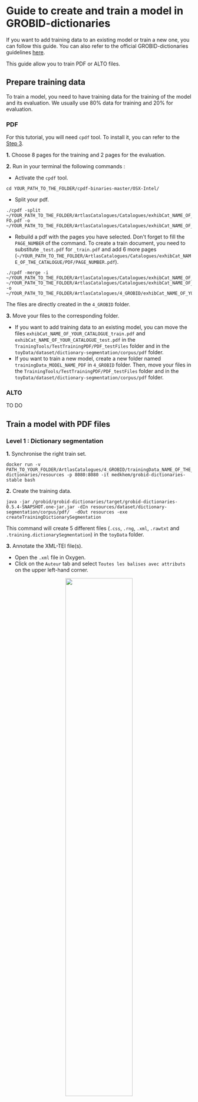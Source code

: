 # Guide to create and train a model in GROBID-dictionaries

If you want to add training data to an existing model or train a new one, you can follow this guide. You can also refer to the official GROBID-dictionaries guidelines [here](https://github.com/MedKhem/grobid-dictionaries/wiki).

This guide allow you to train PDF or ALTO files.

## Prepare training data

To train a model, you need to have training data for the training of the model and its evaluation. We usually use 80% data for training and 20% for evaluation. 
### PDF

For this tutorial, you will need `cpdf` tool. To install it, you can refer to the [Step 3](https://github.com/carolinecorbieres/ArtlasCatalogues/tree/master/3_ALTOtoPDF). 

**1.** Choose 8 pages for the training and 2 pages for the evaluation.

**2.** Run in your terminal the following commands : 

- Activate the `cpdf` tool.
```
cd YOUR_PATH_TO_THE_FOLDER/cpdf-binaries-master/OSX-Intel/
```

- Split your pdf. 
```
./cpdf -split ~/YOUR_PATH_TO_THE_FOLDER/ArtlasCatalogues/Catalogues/exhibCat_NAME_OF_THE_CATALOGUE/PDF/exhibCat_NAME_OF_THE_CATALOGUE-FO.pdf -o ~/YOUR_PATH_TO_THE_FOLDER/ArtlasCatalogues/Catalogues/exhibCat_NAME_OF_THE_CATALOGUE/PDF/%%%%.pdf
```

- Rebuild a pdf with the pages you have selected. Don't forget to fill the `PAGE_NUMBER` of the command. To create a train document, you need to substitute `_test.pdf` for `_train.pdf` and add 6 more pages (`~/YOUR_PATH_TO_THE_FOLDER/ArtlasCatalogues/Catalogues/exhibCat_NAME_OF_THE_CATALOGUE/PDF/PAGE_NUMBER.pdf`).
```
./cpdf -merge -i ~/YOUR_PATH_TO_THE_FOLDER/ArtlasCatalogues/Catalogues/exhibCat_NAME_OF_THE_CATALOGUE/PDF/PAGE_NUMBER.pdf ~/YOUR_PATH_TO_THE_FOLDER/ArtlasCatalogues/Catalogues/exhibCat_NAME_OF_THE_CATALOGUE/PDF/PAGE_NUMBER.pdf -o ~/YOUR_PATH_TO_THE_FOLDER/ArtlasCatalogues/4_GROBID/exhibCat_NAME_OF_YOUR_CATALOGUE_test.pdf
```
The files are directly created in the `4_GROBID` folder. 

**3.** Move your files to the corresponding folder.

- If you want to add training data to an existing model, you can move the files `exhibCat_NAME_OF_YOUR_CATALOGUE_train.pdf` and `exhibCat_NAME_OF_YOUR_CATALOGUE_test.pdf` in the `TrainingTools/TestTrainingPDF/PDF_testFiles` folder and in the `toyData/dataset/dictionary-segmentation/corpus/pdf` folder.
- If you want to train a new model, create a new folder named `trainingData_MODEL_NAME_PDF` in `4_GROBID` folder. Then, move your files in the `TrainingTools/TestTrainingPDF/PDF_testFiles` folder and in the `toyData/dataset/dictionary-segmentation/corpus/pdf` folder.

### ALTO

TO DO 

## Train a model with PDF files

### Level 1 : Dictionary segmentation

**1.** Synchronise the right train set.
``` 
docker run -v PATH_TO_YOUR_FOLDER/ArtlasCatalogues/4_GROBID/trainingData_NAME_OF_THE_DATASET/toyData:/grobid/grobid-dictionaries/resources -p 8080:8080 -it medkhem/grobid-dictionaries-stable bash
```

**2.** Create the training data.
```
java -jar /grobid/grobid-dictionaries/target/grobid-dictionaries-0.5.4-SNAPSHOT.one-jar.jar -dIn resources/dataset/dictionary-segmentation/corpus/pdf/  -dOut resources -exe createTrainingDictionarySegmentation
```

This command will create 5 different files (`.css`, `.rng`, `.xml`, `.rawtxt` and `.training.dictionarySegmentation`) in the `toyData` folder.

**3.** Annotate the XML-TEI file(s).

- Open the `.xml` file in Oxygen. 
- Click on the `Auteur` tab and select `Toutes les balises avec attributs` on the upper left-hand corner.

<p align="center"><img src="https://github.com/carolinecorbieres/ArtlasCatalogues/blob/master/images/GROBID-4.png" width="60%"></p>

- Then annotate the file with the `<headnote>`, `<body>` and `<footnote>` tags. Select the text you want to annotate, type `cmd + E` and choose the corresponding tag.

<p align="center"><img src="https://github.com/carolinecorbieres/ArtlasCatalogues/blob/master/images/GROBID-5.png" width="60%"></p>

**4.** Move the training files in the corresponding folder of the `dataset/dictionary-segmentation/corpus` folder.
- Move the `.xml` file in the `tei` folder.
- Move the `.css` and `.rng` files in the `css/rng` folder.
- Move the `.rawtxt` and `.training.dictionarySegmentation` files in the `raw` folder.

**5.** Move the evaluation files in the corresponding folder of the `dataset/dictionary-segmentation/evaluation` folder.
- Move the `.xml` file in the `tei` folder.
- Move the `.css` and `.rng` files in the `css/rng` folder.

**6.** Run the learning process
```
mvn generate-resources -P train_dictionary_segmentation -e
```

### Level 2 : Dictionary body segmentation

**1.** Create the training data.
```
java -jar /grobid/grobid-dictionaries/target/grobid-dictionaries-0.5.4-SNAPSHOT.one-jar.jar -dIn resources/dataset/dictionary-segmentation/corpus/pdf/  -dOut resources -exe createTrainingDictionaryBodySegmentation
```

This command will create 5 different files (`.css`, `.rng`, `.xml`, `.rawtxt` and `.dictionaryBodySegmentation`) in the `toyData` folder.

**2.** Annotate the XML-TEI file(s).

- Open the `.xml` file in Oxygen. 
- Click on the `Auteur` tab and select `Toutes les balises avec attributs` on the upper left-hand corner.
- Then annotate the file with the `<entry>` tag. Select the text you want to annotate, type `cmd + E` and choose the corresponding tag.

<p align="center"><img src="https://github.com/carolinecorbieres/ArtlasCatalogues/blob/master/images/GROBID-6.png" width="60%"></p>

**3.** Move the training files in the corresponding folder of the `dataset/dictionary-body-segmentation/corpus` folder.
- Move the `.xml` file in the `tei` folder.
- Move the `.css` and `.rng` files in the `css/rng` folder.
- Move the `.rawtxt` and `.dictionaryBodySegmentation` files in the `raw` folder.

**4.** Move the evaluation files in the corresponding folder of the `dataset/dictionary-body-segmentation/evaluation` folder.
- Move the `.xml` file in the `tei` folder.
- Move the `.css` and `.rng` files in the `css/rng` folder.

**5.** Run the learning process
```
mvn generate-resources -P train_dictionary_body_segmentation -e
```

### Level 3 : Lexical entry

**1.** Create the training data.
```
java -jar /grobid/grobid-dictionaries/target/grobid-dictionaries-0.5.4-SNAPSHOT.one-jar.jar -dIn resources/dataset/dictionary-segmentation/corpus/pdf/  -dOut resources -exe createTrainingLexicalEntry
```

This command will create 5 different files (`.css`, `.rng`, `.xml`, `.rawtxt` and `.lexicalEntry`) in the `toyData` folder.

**2.** Annotate the XML-TEI file(s).

- Open the `.xml` file in Oxygen. 
- Click on the `Auteur` tab and select `Toutes les balises avec attributs` on the upper left-hand corner.
- Then annotate the file with the `<lemma>` and `<sense>` tags. Select the text you want to annotate, type `cmd + E` and choose the corresponding tag.

<p align="center"><img src="https://github.com/carolinecorbieres/ArtlasCatalogues/blob/master/images/GROBID-7.png" width="60%"></p>

**3.** Move the training files in the corresponding folder of the `dataset/lexical-entry/corpus` folder.
- Move the `.xml` file in the `tei` folder.
- Move the `.css` and `.rng` files in the `css/rng` folder.
- Move the `.rawtxt` and `.lexicalEntry` files in the `raw` folder.

**4.** Move the evaluation files in the corresponding folder of the `dataset/lexical-entry/evaluation` folder.
- Move the `.xml` file in the `tei` folder.
- Move the `.css` and `.rng` files in the `css/rng` folder.

**5.** Run the learning process
```
mvn generate-resources -P train_lexicalEntries -e
```

### Level 4 : Form

**1.** Create the training data.
```
java -jar /grobid/grobid-dictionaries/target/grobid-dictionaries-0.5.4-SNAPSHOT.one-jar.jar -dIn resources/dataset/dictionary-segmentation/corpus/pdf/  -dOut resources -exe createTrainingForm
```

This command will create 5 different files (`.css`, `.rng`, `.xml`, `.rawtxt` and `.training.form`) in the `toyData` folder.

**2.** Annotate the XML-TEI file(s).

- Open the `.xml` file in Oxygen. 
- Click on the `Auteur` tab and select `Toutes les balises avec attributs` on the upper left-hand corner.
- Then annotate the file with the `<name>` and `<desc>` tags. Select the text you want to annotate, type `cmd + E` and choose the corresponding tag.

<p align="center"><img src="https://github.com/carolinecorbieres/ArtlasCatalogues/blob/master/images/GROBID-8.png" width="60%"></p>

**3.** Move the training files in the corresponding folder of the `dataset/form/corpus` folder.
- Move the `.xml` file in the `tei` folder.
- Move the `.css` and `.rng` files in the `css/rng` folder.
- Move the `.rawtxt` and `.training.form` files in the `raw` folder.

**4.** Move the evaluation files in the corresponding folder of the `dataset/form/evaluation` folder.
- Move the `.xml` file in the `tei` folder.
- Move the `.css` and `.rng` files in the `css/rng` folder.

**5.** Run the learning process
```
mvn generate-resources -P train_form -e
```

### Level 5 : Sense

**1.** Create the training data.
```
java -jar /grobid/grobid-dictionaries/target/grobid-dictionaries-0.5.4-SNAPSHOT.one-jar.jar -dIn resources/dataset/dictionary-segmentation/corpus/pdf/  -dOut resources -exe createTrainingSense
```

This command will create 5 different files (`.css`, `.rng`, `.xml`, `.rawtxt` and `.training.sense`) in the `toyData` folder.

**2.** Annotate the XML-TEI file(s).

- Open the `.xml` file in Oxygen. 
- Click on the `Auteur` tab and select `Toutes les balises avec attributs` on the upper left-hand corner.
- Then annotate the file with the `<num>`, `<subSense>` and `<note>` tags. Select the text you want to annotate, type `cmd + E` and choose the corresponding tag.

<p align="center"><img src="https://github.com/carolinecorbieres/ArtlasCatalogues/blob/master/images/GROBID-9.png" width="60%"></p>

**3.** Move the training files in the corresponding folder of the `dataset/sense/corpus` folder.
- Move the `.xml` file in the `tei` folder.
- Move the `.css` and `.rng` files in the `css/rng` folder.
- Move the `.rawtxt` and `.training.sense` files in the `raw` folder.

**4.** Move the evaluation files in the corresponding folder of the `dataset/sense/evaluation` folder.
- Move the `.xml` file in the `tei` folder.
- Move the `.css` and `.rng` files in the `css/rng` folder.

**5.** Run the learning process
```
mvn generate-resources -P train_sense -e
```

## Train a model with ALTO files

### Level 1 : Dictionary segmentation

**1.** Synchronise the right train set.
``` 
docker run -v PATH_TO_YOUR_FOLDER/ArtlasCatalogues/4_GROBID/trainingData_NAME_OF_THE_DATASET/toyData:/grobid/grobid-dictionaries/resources -p 8080:8080 -it medkhem/grobid-dictionaries-stable bash
```

**2.** Work with the ALTO version of GROBID-dictionaries.
```
mvn clean install -DskipTests
```

**3.** Create the training data.
```
java -jar /grobid/grobid-dictionaries/target/grobid-dictionaries-0.5.4-SNAPSHOT.one-jar.jar -dIn resources/dataset/dictionary-segmentation/corpus/alto/exhibCat_1913_Paris_SocieteArtistesIndependants_train/ -isALTO  -dOut resources -exe createTrainingDictionarySegmentation
```

This command will create 5 different files (`.css`, `.rng`, `.xml`, `.rawtxt` and `.training.dictionarySegmentation`) in the `toyData` folder.

**4.** Annotate the XML-TEI file(s).

- Open the `.xml` file in Oxygen. 
- Click on the `Auteur` tab and select `Toutes les balises avec attributs` on the upper left-hand corner.

<p align="center"><img src="https://github.com/carolinecorbieres/ArtlasCatalogues/blob/master/images/GROBID-4.png" width="60%"></p>

- Then annotate the file with the `<headnote>`, `<body>` and `<footnote>` tags. Select the text you want to annotate, type `cmd + E` and choose the corresponding tag.

<p align="center"><img src="https://github.com/carolinecorbieres/ArtlasCatalogues/blob/master/images/GROBID-5.png" width="60%"></p>

**5.** Move the training files in the corresponding folder of the `dataset/dictionary-segmentation/corpus` folder.
- Move the `.xml` file in the `tei` folder.
- Move the `.css` and `.rng` files in the `css/rng` folder.
- Move the `.rawtxt` and `.training.dictionarySegmentation` files in the `raw` folder.

**6.** Move the evaluation files in the corresponding folder of the `dataset/dictionary-segmentation/evaluation` folder.
- Move the `.xml` file in the `tei` folder.
- Move the `.css` and `.rng` files in the `css/rng` folder.

**7.** Run the learning process
```
mvn generate-resources -P train_dictionary_segmentation -e
```

### Level 2 : Dictionary body segmentation

**1.** Create the training data.
```
java -jar /grobid/grobid-dictionaries/target/grobid-dictionaries-0.5.4-SNAPSHOT.one-jar.jar -dIn resources/dataset/dictionary-segmentation/corpus/alto/exhibCat_1913_Paris_SocieteArtistesIndependants_test/ -isALTO  -dOut resources -exe createTrainingDictionaryBodySegmentation
```

This command will create 5 different files (`.css`, `.rng`, `.xml`, `.rawtxt` and `.dictionaryBodySegmentation`) in the `toyData` folder.

**2.** Annotate the XML-TEI file(s).

- Open the `.xml` file in Oxygen. 
- Click on the `Auteur` tab and select `Toutes les balises avec attributs` on the upper left-hand corner.
- Then annotate the file with the `<entry>` tag. Select the text you want to annotate, type `cmd + E` and choose the corresponding tag.

<p align="center"><img src="https://github.com/carolinecorbieres/ArtlasCatalogues/blob/master/images/GROBID-6.png" width="60%"></p>

**3.** Move the training files in the corresponding folder of the `dataset/dictionary-body-segmentation/corpus` folder.
- Move the `.xml` file in the `tei` folder.
- Move the `.css` and `.rng` files in the `css/rng` folder.
- Move the `.rawtxt` and `.dictionaryBodySegmentation` files in the `raw` folder.

**4.** Move the evaluation files in the corresponding folder of the `dataset/dictionary-body-segmentation/evaluation` folder.
- Move the `.xml` file in the `tei` folder.
- Move the `.css` and `.rng` files in the `css/rng` folder.

**5.** Run the learning process
```
mvn generate-resources -P train_dictionary_body_segmentation -e
```

### Level 3 : Lexical entry

**1.** Create the training data.
```
java -jar /grobid/grobid-dictionaries/target/grobid-dictionaries-0.5.4-SNAPSHOT.one-jar.jar -dIn resources/dataset/dictionary-segmentation/corpus/alto/exhibCat_1913_Paris_SocieteArtistesIndependants_train/ -isALTO  -dOut resources -exe createTrainingLexicalEntry
```

This command will create 5 different files (`.css`, `.rng`, `.xml`, `.rawtxt` and `.lexicalEntry`) in the `toyData` folder.

**2.** Annotate the XML-TEI file(s).

- Open the `.xml` file in Oxygen. 
- Click on the `Auteur` tab and select `Toutes les balises avec attributs` on the upper left-hand corner.
- Then annotate the file with the `<lemma>` and `<sense>` tags. Select the text you want to annotate, type `cmd + E` and choose the corresponding tag.

<p align="center"><img src="https://github.com/carolinecorbieres/ArtlasCatalogues/blob/master/images/GROBID-7.png" width="60%"></p>

**3.** Move the training files in the corresponding folder of the `dataset/lexical-entry/corpus` folder.
- Move the `.xml` file in the `tei` folder.
- Move the `.css` and `.rng` files in the `css/rng` folder.
- Move the `.rawtxt` and `.lexicalEntry` files in the `raw` folder.

**4.** Move the evaluation files in the corresponding folder of the `dataset/lexical-entry/evaluation` folder.
- Move the `.xml` file in the `tei` folder.
- Move the `.css` and `.rng` files in the `css/rng` folder.

**5.** Run the learning process
```
mvn generate-resources -P train_lexicalEntries -e
```

### Level 4 : Form

**1.** Create the training data.
```
java -jar /grobid/grobid-dictionaries/target/grobid-dictionaries-0.5.4-SNAPSHOT.one-jar.jar -dIn resources/dataset/dictionary-segmentation/corpus/alto/exhibCat_1913_Paris_SocieteArtistesIndependants_train/ -isALTO  -dOut resources -exe createTrainingForm
```

This command will create 5 different files (`.css`, `.rng`, `.xml`, `.rawtxt` and `.training.form`) in the `toyData` folder.

**2.** Annotate the XML-TEI file(s).

- Open the `.xml` file in Oxygen. 
- Click on the `Auteur` tab and select `Toutes les balises avec attributs` on the upper left-hand corner.
- Then annotate the file with the `<name>` and `<desc>` tags. Select the text you want to annotate, type `cmd + E` and choose the corresponding tag.

<p align="center"><img src="https://github.com/carolinecorbieres/ArtlasCatalogues/blob/master/images/GROBID-8.png" width="60%"></p>

**3.** Move the training files in the corresponding folder of the `dataset/form/corpus` folder.
- Move the `.xml` file in the `tei` folder.
- Move the `.css` and `.rng` files in the `css/rng` folder.
- Move the `.rawtxt` and `.training.form` files in the `raw` folder.

**4.** Move the evaluation files in the corresponding folder of the `dataset/form/evaluation` folder.
- Move the `.xml` file in the `tei` folder.
- Move the `.css` and `.rng` files in the `css/rng` folder.

**5.** Run the learning process
```
mvn generate-resources -P train_form -e
```

### Level 5 : Sense

**1.** Create the training data.
```
java -jar /grobid/grobid-dictionaries/target/grobid-dictionaries-0.5.4-SNAPSHOT.one-jar.jar -dIn resources/dataset/dictionary-segmentation/corpus/alto/exhibCat_1913_Paris_SocieteArtistesIndependants_train/ -isALTO  -dOut resources -exe createTrainingSense
```

This command will create 5 different files (`.css`, `.rng`, `.xml`, `.rawtxt` and `.training.sense`) in the `toyData` folder.

**2.** Annotate the XML-TEI file(s).

- Open the `.xml` file in Oxygen. 
- Click on the `Auteur` tab and select `Toutes les balises avec attributs` on the upper left-hand corner.
- Then annotate the file with the `<num>`, `<subSense>` and `<note>` tags. Select the text you want to annotate, type `cmd + E` and choose the corresponding tag.

<p align="center"><img src="https://github.com/carolinecorbieres/ArtlasCatalogues/blob/master/images/GROBID-9.png" width="60%"></p>

**3.** Move the training files in the corresponding folder of the `dataset/sense/corpus` folder.
- Move the `.xml` file in the `tei` folder.
- Move the `.css` and `.rng` files in the `css/rng` folder.
- Move the `.rawtxt` and `.training.sense` files in the `raw` folder.

**4.** Move the evaluation files in the corresponding folder of the `dataset/sense/evaluation` folder.
- Move the `.xml` file in the `tei` folder.
- Move the `.css` and `.rng` files in the `css/rng` folder.

**5.** Run the learning process
```
mvn generate-resources -P train_sense -e
```
